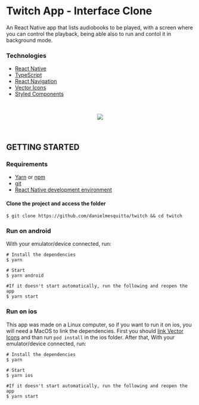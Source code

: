 # Twitch App - Interface Clone

An React Native app that lists audiobooks to be played, with a screen where you can control the playback, being able also to run and contol it in background mode.

### Technologies

- [React Native](https://reactnative.dev/)
- [TypeScript](https://www.typescriptlang.org/)
- [React Navigation](https://reactnavigation.org/)
- [Vector Icons](https://github.com/oblador/react-native-vector-icons)
- [Styled Components](https://styled-components.com/)

<br/>
  <p align="center">
    <img src="docs/demo.gif" />
  </p>
<br/>

## GETTING STARTED
### Requirements

- [Yarn](https://yarnpkg.com/) or [npm](https://www.npmjs.com/)
- [git](https://git-scm.com/)
- [React Native development environment](https://reactnative.dev/docs/environment-setup)

#### Clone the project and access the folder

```shell
$ git clone https://github.com/danielmesquitta/twitch && cd twitch
```

### Run on android
With your emulator/device connected, run:

```shell
# Install the dependencies
$ yarn

# Start
$ yarn android

#If it doesn't start automatically, run the following and reopen the app
$ yarn start
```

### Run on ios

This app was made on a Linux computer, so if you want to run it on ios, you will need a MacOS to link the dependencies. 
First you should [link Vector Icons](https://github.com/oblador/react-native-vector-icons#ios) and than run ``pod install`` in the ios folder. 
After that, With your emulator/device connected, run:

```shell
# Install the dependencies
$ yarn

# Start
$ yarn ios

#If it doesn't start automatically, run the following and reopen the app
$ yarn start
```

